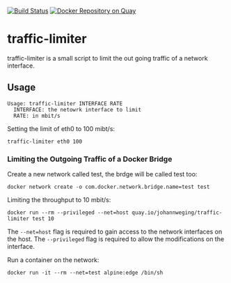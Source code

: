 [![Build Status](https://drone.sysexit.com/api/badges/JohannWeging/traffic-limiter/status.svg)](https://drone.sysexit.com/JohannWeging/traffic-limiter)
[![Docker Repository on Quay](https://quay.io/repository/johannweging/traffic-limiter/status "Docker Repository on Quay")](https://quay.io/repository/johannweging/traffic-limiter)

# traffic-limiter
traffic-limiter is a small script to limit the out going traffic of a network interface.

## Usage
```
Usage: traffic-limiter INTERFACE RATE
  INTERFACE: the netowrk interface to limit
  RATE: in mbit/s
```

Setting the limit of eth0 to 100 mibt/s:
```shell
traffic-limiter eth0 100
```

### Limiting the Outgoing Traffic of a Docker Bridge
Create a new network called test, the brdge will be called test too:
```
docker network create -o com.docker.network.bridge.name=test test
```

Limiting the throughput to 10 mbit/s:
```
docker run --rm --privileged --net=host quay.io/johannweging/traffic-limiter test 10
```
The `--net=host` flag is required to gain access to the network interfaces on the host. The `--privileged` flag is required to allow the modifications on the interface.

Run a container on the network:
```
docker run -it --rm --net=test alpine:edge /bin/sh
```
